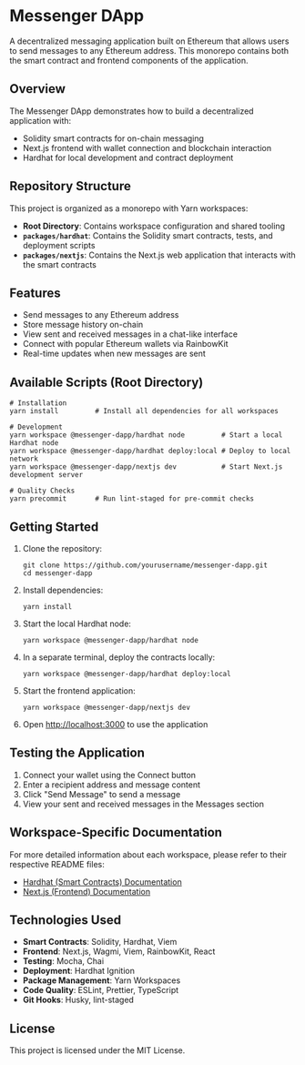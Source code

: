 # Messenger DApp

A decentralized messaging application built on Ethereum that allows users to send messages to any Ethereum address. This
monorepo contains both the smart contract and frontend components of the application.

## Overview

The Messenger DApp demonstrates how to build a decentralized application with:

- Solidity smart contracts for on-chain messaging
- Next.js frontend with wallet connection and blockchain interaction
- Hardhat for local development and contract deployment

## Repository Structure

This project is organized as a monorepo with Yarn workspaces:

- **Root Directory**: Contains workspace configuration and shared tooling
- **`packages/hardhat`**: Contains the Solidity smart contracts, tests, and deployment scripts
- **`packages/nextjs`**: Contains the Next.js web application that interacts with the smart contracts

## Features

- Send messages to any Ethereum address
- Store message history on-chain
- View sent and received messages in a chat-like interface
- Connect with popular Ethereum wallets via RainbowKit
- Real-time updates when new messages are sent

## Available Scripts (Root Directory)

```shell
# Installation
yarn install         # Install all dependencies for all workspaces

# Development
yarn workspace @messenger-dapp/hardhat node         # Start a local Hardhat node
yarn workspace @messenger-dapp/hardhat deploy:local # Deploy to local network
yarn workspace @messenger-dapp/nextjs dev           # Start Next.js development server

# Quality Checks
yarn precommit       # Run lint-staged for pre-commit checks
```

## Getting Started

1. Clone the repository:

   ```
   git clone https://github.com/yourusername/messenger-dapp.git
   cd messenger-dapp
   ```

2. Install dependencies:

   ```
   yarn install
   ```

3. Start the local Hardhat node:

   ```
   yarn workspace @messenger-dapp/hardhat node
   ```

4. In a separate terminal, deploy the contracts locally:

   ```
   yarn workspace @messenger-dapp/hardhat deploy:local
   ```

5. Start the frontend application:

   ```
   yarn workspace @messenger-dapp/nextjs dev
   ```

6. Open [http://localhost:3000](http://localhost:3000) to use the application

## Testing the Application

1. Connect your wallet using the Connect button
2. Enter a recipient address and message content
3. Click "Send Message" to send a message
4. View your sent and received messages in the Messages section

## Workspace-Specific Documentation

For more detailed information about each workspace, please refer to their respective README files:

- [Hardhat (Smart Contracts) Documentation](./packages/hardhat/README.md)
- [Next.js (Frontend) Documentation](./packages/nextjs/README.md)

## Technologies Used

- **Smart Contracts**: Solidity, Hardhat, Viem
- **Frontend**: Next.js, Wagmi, Viem, RainbowKit, React
- **Testing**: Mocha, Chai
- **Deployment**: Hardhat Ignition
- **Package Management**: Yarn Workspaces
- **Code Quality**: ESLint, Prettier, TypeScript
- **Git Hooks**: Husky, lint-staged

## License

This project is licensed under the MIT License.
